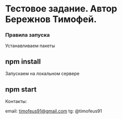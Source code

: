 # Тестовое задание. Автор Бережнов Тимофей.

### Правила запуска

Устанавливаем пакеты

## npm install

Запускаем на локальном сервере

## npm start


Контакты:

email: timofeus91@gmail.com
tg: @timofeus91
